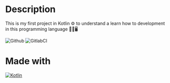 # Description
This is my first project in Kotlin ⚙️ to understand a learn how to development in this programming language 🤖📱🖥️

![Github](https://github.com/zearkiatos/kotlin-my-first-project-console/actions/workflows/action.yml/badge.svg)
![GitlabCI](https://gitlab.com/caprilespe/kotlin-my-first-project-console/badges/develop/pipeline.svg)

# Made with
[![Kotlin](https://img.shields.io/badge/kotlin-7f52ff?style=for-the-badge&logo=kotlin&logoColor=white&labelColor=000000)]()
